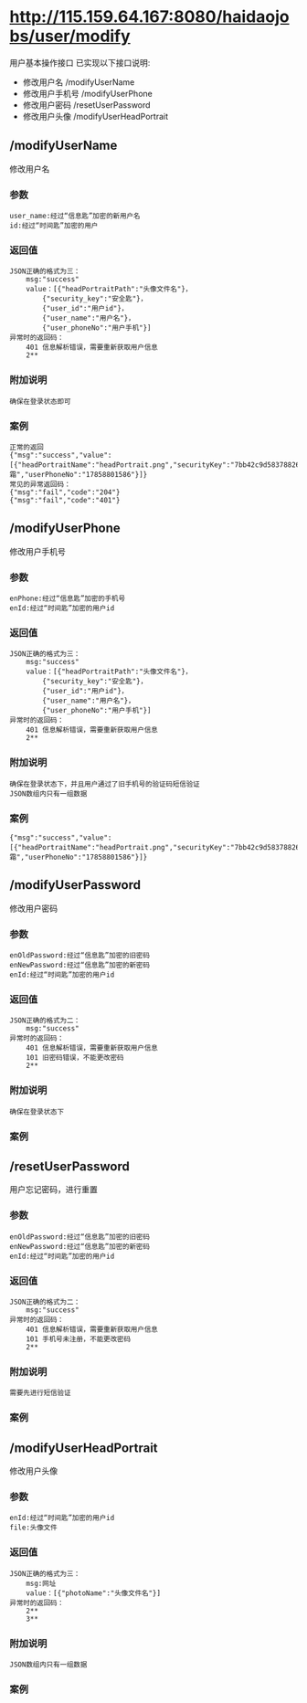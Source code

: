 # http://115.159.64.167:8080/haidaojobs/user/modify
用户基本操作接口
已实现以下接口说明:
* 修改用户名 /modifyUserName
* 修改用户手机号 /modifyUserPhone
* 修改用户密码 /resetUserPassword
* 修改用户头像 /modifyUserHeadPortrait

## /modifyUserName
修改用户名
### 参数
	user_name:经过“信息匙”加密的新用户名
	id:经过“时间匙”加密的用户
### 返回值
	JSON正确的格式为三：
		msg:"success"
		value：[{"headPortraitPath":"头像文件名"}，
			{"security_key":"安全匙"}，
			{"user_id":"用户id"}，
			{"user_name":"用户名"}，
			{"user_phoneNo":"用户手机"}]
	异常时的返回码：				
		401	信息解析错误，需要重新获取用户信息
		2**
### 附加说明
	确保在登录状态即可
### 案例
	正常的返回
	{"msg":"success","value":[{"headPortraitName":"headPortrait.png","securityKey":"7bb42c9d58378826XGYNWMROSCFXG","userId":1,"userName":"冥霜","userPhoneNo":"17858801586"}]}
	常见的异常返回码：
	{"msg":"fail","code":"204"}
	{"msg":"fail","code":"401"}

## /modifyUserPhone
修改用户手机号
### 参数
	enPhone:经过“信息匙”加密的手机号
	enId:经过“时间匙”加密的用户id
### 返回值
	JSON正确的格式为三：
		msg:"success"
		value：[{"headPortraitPath":"头像文件名"}，
			{"security_key":"安全匙"}，
			{"user_id":"用户id"}，
			{"user_name":"用户名"}，
			{"user_phoneNo":"用户手机"}]
	异常时的返回码：			
		401	信息解析错误，需要重新获取用户信息
		2**
### 附加说明
	确保在登录状态下，并且用户通过了旧手机号的验证码短信验证
	JSON数组内只有一组数据
### 案例
	{"msg":"success","value":[{"headPortraitName":"headPortrait.png","securityKey":"7bb42c9d58378826XGYNWMROSCFXG","userId":1,"userName":"冥霜","userPhoneNo":"17858801586"}]}

## /modifyUserPassword
修改用户密码
### 参数
	enOldPassword:经过“信息匙”加密的旧密码
	enNewPassword:经过“信息匙”加密的新密码
	enId:经过“时间匙”加密的用户id
### 返回值
	JSON正确的格式为二：
		msg:"success"
	异常时的返回码：				
		401	信息解析错误，需要重新获取用户信息
		101	旧密码错误，不能更改密码
		2**
### 附加说明
	确保在登录状态下
### 案例

## /resetUserPassword
用户忘记密码，进行重置
### 参数
	enOldPassword:经过“信息匙”加密的旧密码
	enNewPassword:经过“信息匙”加密的新密码
	enId:经过“时间匙”加密的用户id
### 返回值
	JSON正确的格式为二：
		msg:"success"
	异常时的返回码：				
		401	信息解析错误，需要重新获取用户信息
		101	手机号未注册，不能更改密码
		2**
### 附加说明
	需要先进行短信验证
### 案例

## /modifyUserHeadPortrait
修改用户头像
### 参数
	enId:经过“时间匙”加密的用户id
	file:头像文件
### 返回值
	JSON正确的格式为三：
		msg:网址
		value：[{"photoName":"头像文件名"}]
	异常时的返回码：
		2**
		3**
### 附加说明
	JSON数组内只有一组数据
### 案例
